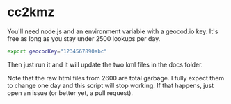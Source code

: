 # cc2kmz

You'll need node.js and an environment variable with a geocod.io key. It's free as long as you stay under 2500 lookups per day.

````bash
export geocodKey="1234567890abc"
````

Then just run it and it will update the two kml files in the docs folder.

Note that the raw html files from 2600 are total garbage. I fully expect them to change one day and this script will stop working. If that happens, just open an issue (or better yet, a pull request).
